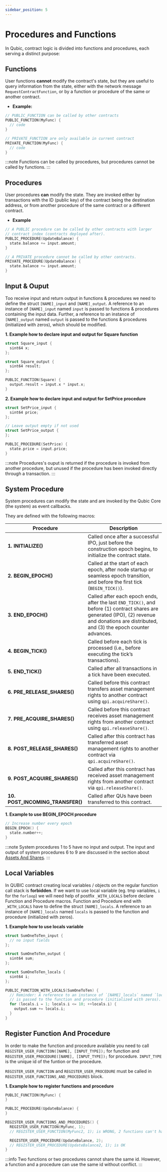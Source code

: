 ```yaml
---
sidebar_position: 5
---
```


# Procedures and Functions

In Qubic, contract logic is divided into functions and procedures, each serving a distinct purpose:

## Functions

User functions **cannot** modify the contract's state, but they are useful to query information from the state, either with the network message `RequestContractFunction`, or by a function or procedure of the same or another contract.

- **Example:**

```cpp
// PUBLIC_FUNCTION can be called by other contracts
PUBLIC_FUNCTION(MyFunc) {
  // code
}
```

```cpp
// PRIVATE_FUNCTION are only available in current contract
PRIVATE_FUNCTION(MyFunc) {
  // code
}
```

:::note
Functions can be called by procedures, but procedures cannot be called by functions.
:::

## Procedures

User procedures **can** modify the state. They are invoked either by transactions with the ID (public key) of the contract being the destination address, or from another procedure of the same contract or a different contract.

- **Example**

```cpp
// A PUBLIC procedure can be called by other contracts with larger
// contract index (contracts deployed after).
PUBLIC_PROCEDURE(UpdateBalance) {
  state.balance += input.amount;
}
```

```cpp
// A PRIVATE procedure cannot be called by other contracts.
PRIVATE_PROCEDURE(UpdateBalance) {
  state.balance += input.amount;
}
```

## Input & Ouput

Too receive input and return output in functions & procedures we need to define the struct `[NAME]_input` and `[NAME]_output`. A reference to an instance of `[NAME]_input` named `input` is passed to functions & procedures containing the input data. Further, a reference to an instance of `[NAME]_output` named `output` is passed to the functions & procedures (initialized with zeros), which should be modified.

**1. Example how to declare input and output for Square function**

```cpp
struct Square_input {
  sint64 x;
};

struct Square_output {
  sint64 result;
};

PUBLIC_FUNCTION(Square) {
  output.result = input.x * input.x;
}
```

**2. Example how to declare input and output for SetPrice procedure**

```cpp
struct SetPrice_input {
  sint64 price;
};

// Leave output empty if not used
struct SetPrice_output {
};

PUBLIC_PROCEDURE(SetPrice) {
  state.price = input.price;
}
```

:::note
Procedures's ouput is returned if the procedure is invoked from another procedure, but unused if the procedure has been invoked directly through a transaction.
:::

## System Procedure

System procedures can modify the state and are invoked by the Qubic Core (the system) as event callbacks.

They are defined with the following macros:

| Procedure                        | Description                                                                                                                                                                                   |
| -------------------------------- | --------------------------------------------------------------------------------------------------------------------------------------------------------------------------------------------- |
| **1. INITIALIZE()**              | Called once after a successful IPO, just before the construction epoch begins, to initialize the contract state.                                                                              |
| **2. BEGIN_EPOCH()**             | Called at the start of each epoch, after node startup or seamless epoch transition, and before the first tick (`BEGIN_TICK()`).                                                               |
| **3. END_EPOCH()**               | Called after each epoch ends, after the last `END_TICK()`, and before (1) contract shares are generated (IPO), (2) revenue and donations are distributed, and (3) the epoch counter advances. |
| **4. BEGIN_TICK()**              | Called before each tick is processed (i.e., before executing the tick’s transactions).                                                                                                        |
| **5. END_TICK()**                | Called after all transactions in a tick have been executed.                                                                                                                                   |
| **6. PRE_RELEASE_SHARES()**      | Called before this contract transfers asset management rights to another contract using `qpi.acquireShare()`.                                                                                 |
| **7. PRE_ACQUIRE_SHARES()**      | Called before this contract receives asset management rights from another contract using `qpi.releaseShare()`.                                                                                |
| **8. POST_RELEASE_SHARES()**     | Called after this contract has transferred asset management rights to another contract via `qpi.acquireShare()`.                                                                              |
| **9. POST_ACQUIRE_SHARES()**     | Called after this contract has received asset management rights from another contract via `qpi.releaseShare()`.                                                                               |
| **10. POST_INCOMING_TRANSFER()** | Called after QUs have been transferred to this contract.                                                                                                                                      |

**1. Example to use BEGIN_EPOCH procedure**

```cpp
// Increase number every epoch
BEGIN_EPOCH() {
  state.number++;
}
```

:::note
System procedures 1 to 5 have no input and output. The input and output of system procedures 6 to 9 are discussed in the section about [Assets And Shares](./assets-and-shares.md).
:::

## Local Variables

In QUBIC contract creating local variables / objects on the regular function call stack is **forbidden**. If we want to use local variable (eg. tmp variables, `i` for the `forloop`) we will need help of postfix `_WITH_LOCALS` before declare Function and Procedure macros. Function and Procedure end with `_WITH_LOCALS` have to define the struct `[NAME]_locals`. A reference to an instance of `[NAME]_locals` named `locals` is passed to the function and procedure (initialized with zeros).

**1. Example how to use locals variable**

```cpp
struct SumOneToTen_input {
  // no input fields
};

struct SumOneToTen_output {
  sint64 sum;
};

struct SumOneToTen_locals {
  sint64 i;
};

PUBLIC_FUNCTION_WITH_LOCALS(SumOneToTen) {
  // Reminder: A reference to an instance of `[NAME]_locals` named `locals`
  // is passed to the function and procedure (initialized with zeros).
  for (locals.i = 1; locals.i <= 10; ++locals.i) {
    output.sum += locals.i;
  }
}
```

## Register Function And Procedure

In order to make the function and procedure available you need to call `REGISTER_USER_FUNCTION([NAME], [INPUT_TYPE]);` for function and `REGISTER_USER_PROCEDURE([NAME], [INPUT_TYPE]);` for procedure. `INPUT_TYPE` is the unique id of the funtion or the procedure.

`REGISTER_USER_FUNCTION` and `REGISTER_USER_PROCEDURE` must be called in `REGISTER_USER_FUNCTIONS_AND_PROCEDURES` block.

**1. Example how to register functions and procedure**

```cpp
PUBLIC_FUNCTION(MyFunc) {
}

PUBLIC_PROCEDURE(UpdateBalance) {
}

REGISTER_USER_FUNCTIONS_AND_PROCEDURES() {
  REGISTER_USER_FUNCTION(MyFunc, 1);
  // REGISTER_USER_FUNCTION(MyFunc2, 1); is WRONG, 2 functions can't have same id

  REGISTER_USER_PROCEDURE(UpdateBalance, 2);
  // REGISTER_USER_PROCEDURE(UpdateBalance2, 1); is OK
}
```

:::info
Two functions or two procedures cannot share the same id. However, a function and a procedure can use the same id without conflict.
:::
